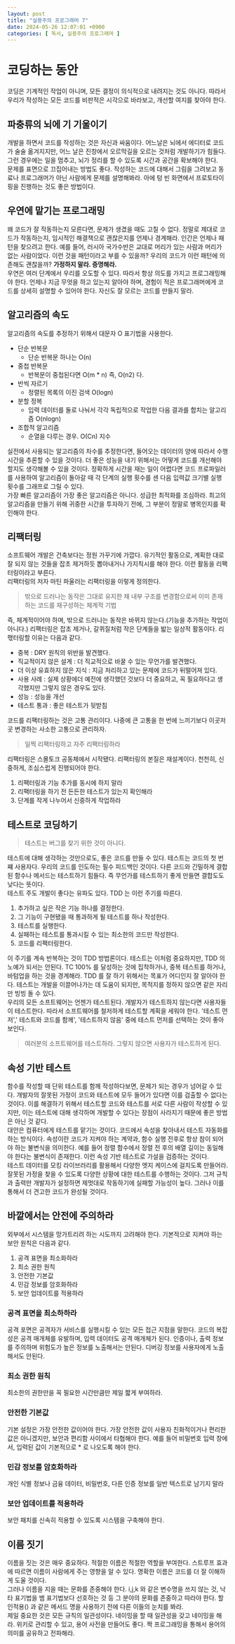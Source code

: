 ```yaml
---
layout: post
title: "실용주의 프로그래머 7"
date: 2024-05-26 12:07:01 +0900
categories: [ 독서, 실용주의 프로그래머 ]
---
```


# 코딩하는 동안

코딩은 기계적인 작업이 아니며, 모든 결정이 의식적으로 내려지는 것도 아니다. 따라서 우리가 작성하는 모든 코드를 비판적은 시각으로 바라보고, 개선할 여지를 찾아야 한다.

## 파충류의 뇌에 기 기울이기

개발을 하면서 코드를 작성하는 것은 자신과 싸움이다. 어느날은 뇌에서 에디터로 코드가 술술 옮겨지지만, 어느 날은 진창에서 오르막길을 오르는 것처럼 개발하기가 힘들다. 그런
경우에는 일을 멈추고, 뇌가 정리를 할 수 있도록 시간과 공간을 확보해야 한다.
<br>
문제를 표면으로 끄집어내는 방법도 좋다. 작성하는 코드에 대해서 그림을 그려보고 동료나 프로그래머가 아닌 사람에게 문제를 설명해봐라. 아에 텅 빈 화면에서 프로토타이핑을 진행하는
것도 좋은 방법이다.

## 우연에 맡기는 프로그래밍

왜 코드가 잘 작동하는지 모른다면, 문제가 생겼을 때도 고칠 수 없다. 정말로 제대로 코드가 작동하는지, 임시적인 해결책으로 괜찮은지를 언제나 경계해라. 인간은 언제나 패턴을
찾으려고 한다. 예를 들어, 러시아 국가수반은 교대로 머리가 있는 사람과 머리가 없는 사람이었다. 이런 것을 패턴이라고 부를 수 있을까? 우리의 코드가 이런 패턴에 의존해도
괜찮을까? **가정하지 말라. 증명해라.**
<br>
우연은 여러 단계에서 우리를 오도할 수 있다. 따라서 항상 의도를 가지고 프로그래밍해야 한다. 언제나 지금 무엇을 하고 있는지 알아야 하며, 경험이 적은 프로그래머에게 코드를
상세히 설명할 수 있어야 한다. 자신도 잘 모르는 코드를 만들지 말라.

## 알고리즘의 속도

알고리즘의 속도를 추정하기 위해서 대문자 O 표기법을 사용한다.

- 단순 반복문
  - 단순 반복문 하나는 O(n)
- 중첩 반복문
  - 반복문이 중첩된다면 O(m * n) 즉, O(n2) 다.
- 반씩 자르기
  - 정렬된 목록의 이진 검색 O(logn)
- 분할 정복
  - 입력 데이터를 둘로 나눠서 각각 독립적으로 작업한 다음 결과를 합치는 알고리즘 O(nlogn)
- 조합적 알고리즘
  - 순열을 다루는 경우. O(Cn) 지수

실전에서 사용되는 알고리즘의 차수를 추정한다면, 들어오는 데이터의 양에 따라서 수행 시간을 추론할 수 있을 것이다. 더 좋은 성능을 내기 위해서는 어떻게 코드를 개선해야 할지도
생각해볼 수 있을 것이다. 정확하게 시간을 재는 일이 어렵다면 코드 프로파일러를 사용하여 알고리즘이 돌아갈 때 각 단계의 실행 횟수를 센 다음 입력값 크기별 실행 횟수를 그래프로
그릴 수 있다.
<br>
가장 빠른 알고리즘이 가장 좋은 알고리즘은 아니다. 성급한 최적화를 조심하라. 최고의 알고리즘을 만들기 위해 귀중한 시간을 투자하기 전에, 그 부분이 정말로 병목인지를 확인해야
한다.

## 리팩터링

소프트웨어 개발은 건축보다는 정원 가꾸기에 가깝다. 유기적인 활동으로, 계획한 대로 잘 되지 않는 것들을 잡초 제거하듯 뽑아내거나 가지칙시를 해야 한다. 이런 활동을 리팩터링이라고
부른다.
<br>
리팩터링의 저자 마틴 파울러는 리팩터링을 이렇게 정의한다.
> 밖으로 드러나는 동작은 그대로 유지한 채 내부 구조를 변경함으로써 이미 존재하는 코드를 재구성하는 체계적 기법

즉, 체계적이어야 하며, 밖으로 드러나는 동작은 바뀌지 않는다.(기능을 추가하는 작업이 아니다.) 리팩터링은 잡초 제거나, 갈퀴질처럼 작은 단계들을 밟는 일상적 활동이다.
리팫터링할 이유는 다음과 같다.

- 중복 : DRY 원칙의 위반을 발견했다.
- 직교적이지 않은 설계 : 더 직교적으로 바꿀 수 있는 무언가를 발견했다.
- 더 이상 유효하지 않은 지식 : 지금 처리하고 있는 문제에 코드가 뒤떨어져 있다.
- 사용 사례 : 실제 상황에더 예전에 생각했던 것보다 더 중요하고, 꼭 필요하다고 생각했지만 그렇지 않은 경우도 있다.
- 성능 : 성능을 개선
- 테스트 통과 : 좋은 테스트가 뒷받침

코드를 리팩터링하는 것은 고통 관리이다. 나중에 큰 고통을 한 번에 느끼기보다 이곳저곳 변경하는 사소한 고통으로 관리하자.

> 일찍 리팩터링하고 자주 리팩터링하라

리팩터링은 스몰토크 공동체에서 시작됐다. 리팩터링의 본질은 재설계이다. 천천히, 신중하게, 조심스럽게 진행되어야 한다.

1. 리팩터링과 기능 추가를 동시에 하지 말라
2. 리팩터링을 하기 전 든든한 테스트가 있는지 확인해라
3. 단계를 작게 나누어서 신중하게 작업하라

## 테스트로 코딩하기

> 테스트는 버그를 찾기 위한 것이 아니다.

테스트에 대해 생각하는 것만으로도, 좋은 코드를 만들 수 있다. 테스트는 코드의 첫 번쨰 사용자다. 우리의 코드를 인도하는 필수 피드백인 것이다. 다른 코드와 긴밀하게 결합된
함수나 메서드는 테스트하기 힘들다. 즉 무언가를 테스트하기 좋게 만들면 결합도도 낮다는 뜻이다.
<br>
테스트 주도 개발이 좋다는 유파도 있다. TDD 는 이런 주기를 따른다.

1. 추가하고 싶은 작은 기능 하나를 결정한다.
2. 그 기능이 구현됐을 때 통과하게 될 테스트를 하나 작성한다.
3. 테스트를 실행한다.
4. 실패하는 테스트를 통과시킬 수 있는 최소한의 코드만 작성한다.
5. 코드를 리팩터링한다.

이 주기를 계속 반복하는 것이 TDD 방법론이다. 테스트는 이처럼 중요하지만, TDD 의 노예가 되서는 안된다. TC 100% 를 달성하는 것에 집착하거나, 중복 테스트를 하거나,
바텀업을 하는 것을 경계해라.
TDD 를 잘 하기 위해서는 목표가 어디인지 잘 알아야 한다. 테스트는 개발을 이끌어나가는 데 도움이 되지만, 목적지를 정하지 않으면 같은 자리만 빙빙 돌 수 있다.
<br>
우리의 모든 소프트웨어는 언젠가 테스트된다. 개발자가 테스트하지 않는다면 사용자들이 테스트한다. 따라서 소프트웨어를 철저하게 테스트할 계획을 세워야 한다. '테스트 먼저','
테스트와 코드를 함께', '테스트하지 않음' 중에 테스트 먼저를 선택하는 것이 좋아보인다.

> 여러분의 소프트웨어를 테스트하라. 그렇지 않으면 사용자가 테스트하게 된다.

## 속성 기반 테스트

함수를 작성할 때 단위 테스트를 함께 작성하다보면, 문제가 되는 경우가 넘어갈 수 있다. 개발자의 잘못된 가정이 코드와 테스트에 모두 들어가 있다면 이를 검출할 수 없다는 것이다.
이를 해결하기 위해서 테스트할 코드와 테스트를 서로 다른 사람이 작성할 수 있지만, 이는 테스트에 대해 생각하며 개발할 수 있다는 장점이 사라지기 때문에 좋은 방법은 아닌 것
같다.
<br>
대안은 컴퓨터에게 테스트를 맡기는 것이다. 코드에서 속성을 찾아내서 테스트 자동화를 하는 방식이다. 속성이란 코드가 지켜야 하는 계약과, 함수 실행 전후로 항상 참이 되어야 하는
불변식을 의미한다. 예를 들어 정렬 함수에서 정렬 전 후의 배열 길이는 동일해야 한다는 불변식이 존재한다. 이런 속성 기반 테스트로 가설을 검증하는 것이다.
<br>
테스트 데이터를 모킹 라이브러리를 활용해서 다양한 엣지 케이스에 걸치도록 만들어라. 잘못된 가정을 찾을 수 있도록 다양한 상황에 대한 테스트를 수행하는 것이다. 그저 규칙과 출력만
개발자가 설정하면 제멋대로 작동하기에 실패할 가능성이 높다. 그러나 이를 통해서 더 견고한 코드가 완성될 것이다.

## 바깥에서는 안전에 주의하라

외부에서 시스템을 망가트리려 하는 시도까지 고려해야 한다. 기본적으로 지켜야 하는 보안 원칙은 다음과 같다.

1. 공격 표면을 최소화하라
2. 최소 권한 원칙
3. 안전한 기본값
4. 민감 정보를 암호화하라
5. 보안 업데이트를 적용하라

### 공격 표면을 최소하하라

공격 포면은 공격자가 서비스를 실행시킬 수 있는 모든 접근 지점을 말한다. 코드의 복잡성은 공격 매개체를 유발하며, 입력 데이터도 공격 매개체가 된다. 인증이나, 출력 정보를
주의하며 위험도가 높은 정보를 노출해서는 안된다. 디버깅 정보를 사용자에게 노출해서도 안된다.

### 최소 권한 원칙

최소한의 권한만을 꼭 필요한 시간만큼만 제일 짧게 부여하라.

### 안전한 기본값

기본 설정은 가장 안전한 값이어야 한다. 가장 안전한 값이 사용자 친화적이거나 편리한 값은 아니겠지만, 보안과 편리함 사이에서 타협해야 한다. 예를 들어 비밀번호 입력 창에서,
입력된 값이 기본적으로 * 로 나오도록 해야 한다.

### 민감 정보를 암호화하라

개인 식별 정보나 금융 데이터, 비밀번호, 다른 인증 정보를 일반 텍스트로 남기지 말라

### 보안 업데이트를 적용하라

보안 패치를 신속히 적용할 수 있도록 시스템을 구축해야 한다.

## 이름 짓기

이름을 짓는 것은 매우 중요하다. 적절한 이름은 적절한 역할을 부여한다. 스트루프 효과에 따르면 이름이 사람에게 주는 영향을 알 수 있다. 명확한 이름은 코드를 더 잘 이해하게
도울 것이다.
<br>
그러나 이름을 지을 때는 문화를 존중해야 한다. i,j,k 와 같은 변수명을 쓰지 않는 것, 낙타 표기법을 뱀 표기법보다 선호하는 것 등 그 분야의 문화를 존중하고 따라야 한다.
할인적용() 과 같은 메서드 명을 사용하기 전에 다른 이들의 눈치를 봐라.
<br>
제일 중요한 것은 모든 규칙의 일관성이다. 네이밍을 할 때 일관성을 갖고 네이밍을 해라. 위키로 관리할 수 있고, 용어 사전을 만들어도 좋다. 짝 프로그래밍을 통해서 용어의 의미를 공유하고 전파해라.
